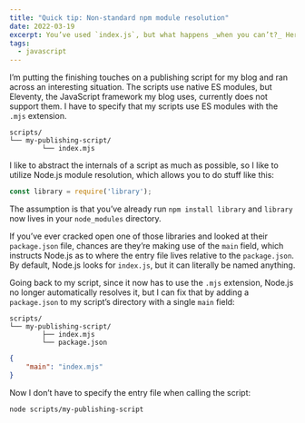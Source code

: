 ```yaml
---
title: "Quick tip: Non-standard npm module resolution"
date: 2022-03-19
excerpt: You’ve used `index.js`, but what happens _when you can’t?_ Here’s a quick way to resolve non-standard entry files for Node.js.
tags: 
  - javascript
---
```


I’m putting the finishing touches on a publishing script for my blog and ran across an interesting situation. The scripts use native ES modules, but Eleventy, the JavaScript framework my blog uses, currently does not support them. I have to specify that my scripts use ES modules with the `.mjs` extension.

```text
scripts/
└── my-publishing-script/
		└── index.mjs
```

I like to abstract the internals of a script as much as possible, so I like to utilize Node.js module resolution, which allows you to do stuff like this:

```jsx
const library = require('library');
```

The assumption is that you’ve already run `npm install library` and `library` now lives in your `node_modules` directory.

If you’ve ever cracked open one of those libraries and looked at their `package.json` file, chances are they’re making use of the `main` field, which instructs Node.js as to where the entry file lives relative to the `package.json`. By default, Node.js looks for `index.js`, but it can literally be named anything.

Going back to my script, since it now has to use the `.mjs` extension, Node.js no longer automatically resolves it, but I can fix that by adding a `package.json` to my script’s directory with a single `main` field:

```text
scripts/
└── my-publishing-script/
		├── index.mjs
		└── package.json
```

```json
{
	"main": "index.mjs"
}
```

Now I don’t have to specify the entry file when calling the script:

```bash
node scripts/my-publishing-script
```